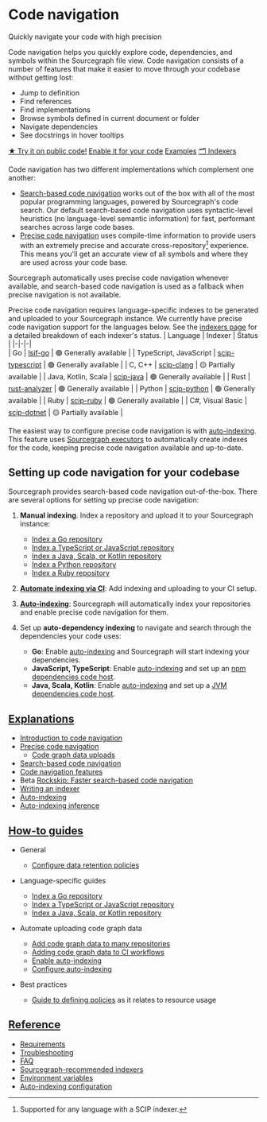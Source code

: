 <style>

.markdown-body h2 {
  margin-top: 2em;
}

.markdown-body ul {
  padding-left: 1em;
}

.markdown-body ul li {
  margin: 0.5em 0;
}

.markdown-body .lead-screenshot {
    float: right;
    display: block;
    margin: 1em auto;
    max-width: 500px;
    margin-left: 0.5em;
    border: 1px solid lightgrey;
    border-radius: 10px;
}

</style>

# Code navigation

<p class="subtitle">Quickly navigate your code with high precision</p>

<div>

<p class="lead">
Code navigation helps you quickly explore code, dependencies, and symbols within the Sourcegraph file view. Code navigation consists of a number of features that make it easier to move through your codebase without getting lost:
</p>

- Jump to definition
- Find references
- Find implementations
- Browse symbols defined in current document or folder
- Navigate dependencies
- See docstrings in hover tooltips

</div>

<div style="display: block; float: clear;"> </div>

<div class="cta-group">
<a class="btn btn-primary" href="https://sourcegraph.com/github.com/dgrijalva/jwt-go/-/blob/token.go?L37:6#tab=references">★ Try it on public code!</a>
<a class="btn" href="#code-navigation-for-your-code">Enable it for your code</a>
<a class="btn" href="references/precise_examples">Examples</a>
<a class="btn" href="references/indexers">🗂 Indexers</a>
</div>

Code navigation has two different implementations which complement one another:

- [Search-based code navigation](explanations/search_based_code_navigation.md) works out of the box with all of the most popular programming languages, powered by Sourcegraph's code search. Our default search-based code navigation uses syntactic-level heuristics (no language-level semantic information) for fast, performant searches across large code bases.
- [Precise code navigation](explanations/precise_code_navigation.md) uses compile-time information to provide users with an extremely precise and accurate cross-repository[^1] experience. This means you'll get an accurate view of all symbols and where they are used across your code base.

Sourcegraph automatically uses precise code navigation whenever available, and search-based code navigation is used as a fallback when precise navigation is not available.

Precise code navigation requires language-specific indexes to be generated and uploaded to your Sourcegraph instance. We currently have precise code navigation support for the languages below. See the [indexers page](references/indexers.md) for a detailed breakdown of each indexer's status.
| Language | Indexer | Status |
|-|-|-|  
| Go | [lsif-go](https://sourcegraph.com/github.com/sourcegraph/lsif-go) | 🟢 Generally available |
| TypeScript, JavaScript | [scip-typescript](https://sourcegraph.com/github.com/sourcegraph/scip-typescript) | 🟢 Generally available |
| C, C++ | [scip-clang](https://sourcegraph.com/github.com/sourcegraph/scip-clang) | 🟡 Partially available |
| Java, Kotlin, Scala | [scip-java](https://sourcegraph.com/github.com/sourcegraph/scip-java) | 🟢 Generally available |
| Rust | [rust-analyzer](https://sourcegraph.com/github.com/rust-lang/rust-analyzer) | 🟢 Generally available |
| Python | [scip-python](https://sourcegraph.com/github.com/sourcegraph/scip-python) | 🟢 Generally available |
| Ruby | [scip-ruby](https://sourcegraph.com/github.com/sourcegraph/scip-ruby) | 🟢 Generally available |
| C#, Visual Basic | [scip-dotnet](https://github.com/sourcegraph/scip-dotnet) | 🟡 Partially available |

The easiest way to configure precise code navigation is with [auto-indexing](explanations/auto_indexing.md). This feature uses [Sourcegraph executors](../admin/executors/index.md) to automatically create indexes for the code, keeping precise code navigation available and up-to-date.

## Setting up code navigation for your codebase

Sourcegraph provides search-based code navigation out-of-the-box. There are several options for setting up precise code navigation:

1. **Manual indexing**. Index a repository and upload it to your Sourcegraph instance:

    - [Index a Go repository](how-to/index_a_go_repository.md#manual-indexing)
    - [Index a TypeScript or JavaScript repository](how-to/index_a_typescript_and_javascript_repository.md#manual-indexing)
    - [Index a Java, Scala, or Kotlin repository](https://sourcegraph.github.io/scip-java/docs/getting-started.html)
    - [Index a Python repository](https://sourcegraph.com/github.com/sourcegraph/scip-python)
    - [Index a Ruby repository](https://sourcegraph.com/github.com/sourcegraph/scip-ruby)

2. [**Automate indexing via CI**](how-to/adding_lsif_to_workflows.md): Add indexing and uploading to your CI setup.
3. [**Auto-indexing**](how-to/enable_auto_indexing.md): Sourcegraph will automatically index your repositories and enable precise code navigation for them.
4. Set up **auto-dependency indexing** to navigate and search through the dependencies your code uses:
    - **Go**: Enable [auto-indexing](explanations/auto_indexing.md) and Sourcegraph will start indexing your dependencies.
    - **JavaScript, TypeScript**: Enable [auto-indexing](explanations/auto_indexing.md) and set up an [npm dependencies code host](../../integration/npm.md).
    - **Java, Scala, Kotlin**: Enable [auto-indexing](explanations/auto_indexing.md) and set up a [JVM dependencies code host](../../integration/jvm.md).

## [Explanations](explanations/index.md)

- [Introduction to code navigation](explanations/introduction_to_code_navigation.md)
- [Precise code navigation](explanations/precise_code_navigation.md)
  - [Code graph data uploads](explanations/uploads.md)
- [Search-based code navigation](explanations/search_based_code_navigation.md)
- [Code navigation features](explanations/features.md)
- <span class="badge badge-beta">Beta</span> [Rockskip: Faster search-based code navigation](explanations/rockskip.md)
- [Writing an indexer](explanations/writing_an_indexer.md)
- [Auto-indexing](explanations/auto_indexing.md)
- [Auto-indexing inference](explanations/auto_indexing_inference.md)


## [How-to guides](how-to/index.md)

- General
  - [Configure data retention policies](how-to/configure_data_retention.md)

- Language-specific guides
  - [Index a Go repository](how-to/index_a_go_repository.md)
  - [Index a TypeScript or JavaScript repository](how-to/index_a_typescript_and_javascript_repository.md)
  - [Index a Java, Scala, or Kotlin repository](https://sourcegraph.github.io/scip-java/docs/getting-started.html)
- Automate uploading code graph data
  - [Add code graph data to many repositories](how-to/adding_lsif_to_many_repos.md)
  - [Adding code graph data to CI workflows](how-to/adding_lsif_to_workflows.md)
  - [Enable auto-indexing](how-to/enable_auto_indexing.md)
  - [Configure auto-indexing](how-to/configure_auto_indexing.md)
- Best practices
  - [Guide to defining policies](how-to/policies_resource_usage_best_practices.md) as it relates to resource usage
## [Reference](references/index.md)

- [Requirements](references/requirements.md)
- [Troubleshooting](references/troubleshooting.md)
- [FAQ](references/faq.md)
- [Sourcegraph-recommended indexers](references/indexers.md)
- [Environment variables](references/envvars.md)
- [Auto-indexing configuration](references/auto_indexing_configuration.md)


[^1]: Supported for any language with a SCIP indexer.
